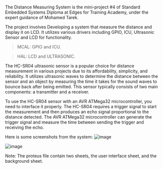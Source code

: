 The Distance Measuring System is the mini-project #4 of Standard Embedded Systems Diploma at Edges for Training Academy, under the expert guidance of Mohamed Tarek.

The project involves Developing a system that measure the distance and display it on LCD. It utilizes various drivers including GPIO, ICU, Ultrasonic Sensor and LCD for functionality.

> MCAL: GPIO and ICU.

> HAL: LCD and ULTRASONIC.

The HC-SR04 ultrasonic sensor is a popular choice for distance measurement in various projects due to its affordability, simplicity, and reliability. It utilizes ultrasonic waves to determine the distance between the sensor and an object by measuring the time it takes for the sound waves to bounce back after being emitted. This sensor typically consists of two main components: a transmitter and a receiver.

To use the HC-SR04 sensor with an AVR ATMega32 microcontroller, you need to interface it properly. The HC-SR04 requires a trigger signal to start the measurement and then produces an echo signal proportional to the distance detected. The AVR ATMega32 microcontroller can generate the trigger signal and measure the time between sending the trigger and receiving the echo.

Here is some screenshots from the system:
![image](https://github.com/dev-Youssef-Ahmed/Distance-Measuring-System/assets/153888401/50961ab3-aec3-4894-93d8-dbe46c633e6c)

![image](https://github.com/dev-Youssef-Ahmed/Distance-Measuring-System/assets/153888401/7abf6794-3f2f-4e6e-8e3c-94da4900dbb3)

Note: The proteus file contain two sheets, the user interface sheet, and the background sheet.
